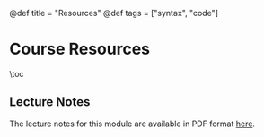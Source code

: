 @def title = "Resources"
@def tags = ["syntax", "code"]

# Course Resources

\toc

## Lecture Notes

The lecture notes for this module are available in PDF format [here](/404/).